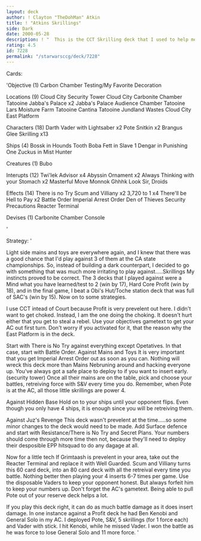```yaml
---
layout: deck
author: ! Clayton "TheDohMan" Atkin
title: ! "Atkins Skrillings"
side: Dark
date: 2000-05-28
description: ! "  This is the CCT Skrilling deck that I used to help me WIN the California State Championship. (stressing win for all the jabroni's who'll say 'it sucks, it'll never win.')"
rating: 4.5
id: 7228
permalink: "/starwarsccg/deck/7228"
---
```

Cards: 

'Objective (1)
Carbon Chamber Testing/My Favorite Decoration

Locations (9)
Cloud City Security Tower
Cloud City Carbonite Chamber
Tatooine Jabba's Palace x2
Jabba's Palace Audience Chamber
Tatooine Lars Moisture Farm
Tatooine Cantina
Tatooine Jundland Wastes
Cloud City East Platform

Characters (18)
Darth Vader with Lightsaber x2
Pote Snitkin x2
Brangus Glee
Skrilling x13

Ships (4)
Bossk in Hounds Tooth
Boba Fett in Slave 1
Dengar in Punishing One
Zuckus in Mist Hunter

Creatures (1)
Bubo

Interupts (12)
Twi'lek Advisor x4
Abyssin Ornament x2
Always Thinking with your Stomach x2
Masterful Move
Monnok
Ghhhk
Look Sir, Droids

Effects (14)
There is no Try
Scum and Villiany x2
3,720 to 1 x4
There'll be Hell to Pay x2
Battle Order
Imperial Arrest Order
Den of Thieves
Security Precautions
Reacter Terminal

Devises (1)
Carbonite Chamber Console


'

Strategy: '

  Light side mains and toys are everywhere again, and I knew that there was a good chance that I'd play against 3 of them at the CA state championships.	So, instead of building a dark counterpart, I decided to go with something that was much more irritating to play against.....Skrillings My instincts proved to be correct.  The 3 decks that I played against were a Mind what you have learned/test to 2 (win by 17), Hard Core Profit (win by 18), and in the final game, I beat a Obi's Hut/Toche station deck that was full of SAC's (win by 15).  Now on to some strategies.

  I use CCT intead of Court because Profit is very prevelent out here.	I didn't want to get choked.  Instead, I am the one doing the choking. It doesn't hurt either that you get to steal a rebel.	Use your objectives gametext to get your AC out first turn.  Don't worry if you activated for it, that the reason why the East Platform is in the deck.

  Start with There is No Try against everything except Opetatives.  In that case, start with Battle Order.
  Against Mains and Toys  It is very important that you get Imperial Arrest Order out as soon as you can.  Nothing will wreck this deck more than Mains Nebruning around and hacking everyone up.  You've always got a safe place to deploy to if you want to insert early. (security tower) Once all their mains are on the table, pick and choose your battles, retreiving force with S&V every time you do.  Remember, when Pote is at the AC, all those little skrillings are power 4.

  Against Hidden Base	Hold on to your ships until your opponent flips.  Even though you only have 4 ships, it is enough since you will be retreiving them.

  Against Juz's Revenge This deck wasn't prevelent at the time.....so some minor changes to the deck would need to be made.	Add Surface defence and start with Resistance/There is No Try and Secret Plans.  Your numbers should come through more time then not, because they'll need to deploy their desposible EPP hitsquad to do any dagage at all.

  Now for a little tech
  If Grimtaash is prevelent in your area, take out the Reacter Terminal and replace it with Well Guarded.  Scum and Villiany turns this 60 card deck, into an 80 card deck with all the retreival every time you battle.  Nothing better then playing your 4 inserts 6-7 times per game.  Use the disposable Vaders to keep your opponent honest.  But always forfeit him to keep your numbers up.  Don't forget the AC's gametext.  Being able to pull Pote out of your reserve deck helps a lot.

  If you play this deck right, it can do as much battle damage as it does insert damage.  In one instance against a Profit deck he had Ben Kenobi and General Solo in my AC. I deployed Pote, S&V, 5 skrillings (for 1 force each) and Vader with stick.  I hit Kenobi, while he missed Vader.	I won the battle as he was force to lose General Solo and 11 more force.    '
